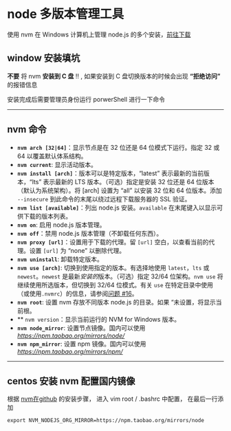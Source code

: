 # node 多版本管理工具

使用 nvm 在 Windows 计算机上管理 node.js 的多个安装，[前往下载](https://github.com/coreybutler/nvm-windows/releases)

## window 安装填坑

**不要** 将 nvm **安装到 C 盘** !! , 如果安装到 C 盘切换版本的时候会出现 **“拒绝访问”** 的报错信息

安装完成后需要管理员身份运行 porwerShell 进行一下命令

---

## nvm 命令

- **`nvm arch [32|64]`**：显示节点是在 32 位还是 64 位模式下运行。指定 32 或 64 以覆盖默认体系结构。
- **`nvm current`**: 显示活动版本。
- **`nvm install [arch]`**：版本可以是特定版本，“latest” 表示最新的当前版本，“lts” 表示最新的 LTS 版本。（可选）指定是安装 32 位还是 64 位版本（默认为系统架构）。将 [arch] 设置为 “all” 以安装 32 位和 64 位版本。添加 `--insecure` 到此命令的末尾以绕过远程下载服务器的 SSL 验证。
- **`nvm list [available]`**：列出 node.js 安装。`available` 在末尾键入以显示可供下载的版本列表。
- **`nvm on`**: 启用 node.js 版本管理。
- **`nvm off`**：禁用 node.js 版本管理（不卸载任何东西）。
- **`nvm proxy [url]`**：设置用于下载的代理。留 `[url]` 空白，以查看当前的代理。设置 `[url]` 为 “none” 以删除代理。
- **`nvm uninstall`**: 卸载特定版本。
- **`nvm use [arch]`**: 切换到使用指定的版本。有选择地使用 `latest`，`lts` 或 `newest`。`newest` 是最新*安装的*版本。（可选）指定 32/64 位架构。`nvm use` 将继续使用所选版本，但切换到 32/64 位模式。有关 `use` 在特定目录中使用（或使用`.nvmrc`）的信息，请参阅[问题 #16](https://github.com/coreybutler/nvm-windows/issues/16)。
- **`nvm root`**: 设置 nvm 存放不同版本 node.js 的目录。如果 “未设置，将显示当前根。
- ** `nvm version`：显示当前运行的 NVM for Windows 版本。
- **`nvm node_mirror`**: 设置节点镜像。国内可以使用 *https://npm.taobao.org/mirrors/node/*
- **`nvm npm_mirror`**: 设置 npm 镜像。国内可以使用 *https://npm.taobao.org/mirrors/npm/*

---

## centos 安装 nvm 配置国内镜像

根据 [nvm在github](https://github.com/nvm-sh/nvm) 的安装步骤， 进入 vim root / .bashrc 中配置， 在最后一行添加

```shell
export NVM_NODEJS_ORG_MIRROR=https://npm.taobao.org/mirrors/node
```

